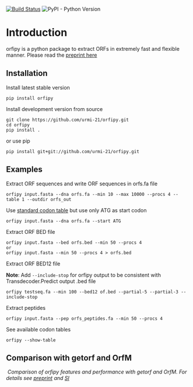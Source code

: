 [![Build Status](https://travis-ci.org/urmi-21/orfipy.svg?branch=master)](https://travis-ci.org/urmi-21/orfipy)
![PyPI - Python Version](https://img.shields.io/pypi/pyversions/orfipy)


# Introduction
orfipy is a python package to extract ORFs in extremely fast and flexible manner. Please read the [preprint here](https://www.biorxiv.org/content/10.1101/2020.10.20.348052v1)


## Installation
Install latest stable version
```
pip install orfipy
```

Install development version from source

```
git clone https://github.com/urmi-21/orfipy.git
cd orfipy
pip install .
```

or use pip

```
pip install git+git://github.com/urmi-21/orfipy.git
```

## Examples

Extract ORF sequences and write ORF sequences in orfs.fa file

```
orfipy input.fasta --dna orfs.fa --min 10 --max 10000 --procs 4 --table 1 --outdir orfs_out
```

Use [standard codon table](https://www.ncbi.nlm.nih.gov/Taxonomy/Utils/wprintgc.cgi?chapter=cgencodes)  but use only ATG as start codon

```
orfipy input.fasta --dna orfs.fa --start ATG
```

Extract ORF BED file
```
orfipy input.fasta --bed orfs.bed --min 50 --procs 4
or
orfipy input.fasta --min 50 --procs 4 > orfs.bed 
```

Extract ORF BED12 file

**Note**: Add `--include-stop` for orfipy output to be consistent with Transdecoder.Predict output .bed file

```
orfipy testseq.fa --min 100 --bed12 of.bed --partial-5 --partial-3 --include-stop
```

Extract peptides
```
orfipy input.fasta --pep orfs_peptides.fa --min 50 --procs 4
```

See available codon tables
```
orfipy --show-table

```

## Comparison with getorf and OrfM

<p>
    <img src="https://raw.githubusercontent.com/urmi-21/orfipy/master/scripts/comparison.png" alt>
    <em>Comparison of orfipy features and performance with getorf and OrfM. For details see <a href=https://www.biorxiv.org/content/10.1101/2020.10.20.348052v1> preprint</a> and <a href=https://github.com/urmi-21/orfipy/tree/master/supplementary_data>SI</a></em>
</p>














